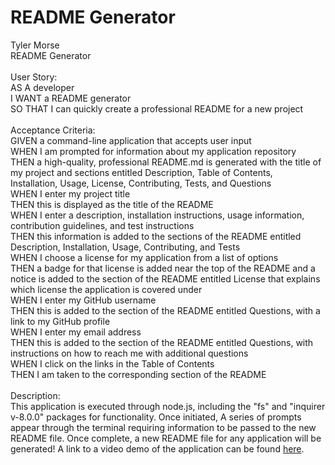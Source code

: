 # README Generator
Tyler Morse<br>
README Generator<br>
<br>
User Story:<br>
AS A developer<br>
I WANT a README generator<br>
SO THAT I can quickly create a professional README for a new project<br>
<br>
Acceptance Criteria:<br>
GIVEN a command-line application that accepts user input<br>
WHEN I am prompted for information about my application repository<br>
THEN a high-quality, professional README.md is generated with the title of my project and sections entitled Description, Table of Contents,<br>
Installation, Usage, License, Contributing, Tests, and Questions<br>
WHEN I enter my project title<br>
THEN this is displayed as the title of the README<br>
WHEN I enter a description, installation instructions, usage information, contribution guidelines, and test instructions<br>
THEN this information is added to the sections of the README entitled Description, Installation, Usage, Contributing, and Tests<br>
WHEN I choose a license for my application from a list of options<br>
THEN a badge for that license is added near the top of the README and a notice is added to the section of the README entitled License that explains which license the application is covered under<br>
WHEN I enter my GitHub username<br>
THEN this is added to the section of the README entitled Questions, with a link to my GitHub profile<br>
WHEN I enter my email address<br>
THEN this is added to the section of the README entitled Questions, with instructions on how to reach me with additional questions<br>
WHEN I click on the links in the Table of Contents<br>
THEN I am taken to the corresponding section of the README<br>
<br>
Description:<br>
This application is executed through node.js, including the "fs" and "inquirer v-8.0.0" packages for functionality. Once initiated, A series of prompts appear through the terminal requiring information to be passed to the new README file. Once complete, a new README file for any application will be generated!
A link to a video demo of the application can be found <a href="https://drive.google.com/file/d/1zhyGm1PQoVEITU01noNbAy4ZuFc1lqVW/view">here</a>.